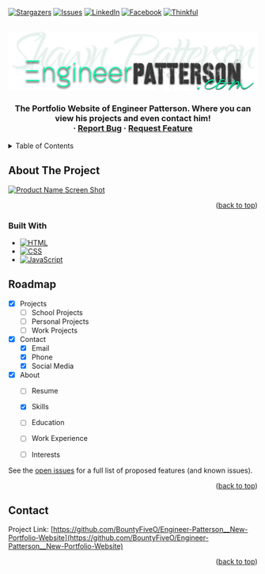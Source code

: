 <!-- Improved compatibility of back to top link: See: https://github.com/othneildrew/Best-README-Template/pull/73 -->
<a name="readme-top"></a>

<!-- PROJECT SHIELDS -->

[![Stargazers][stars-shield]][stars-url]
[![Issues][issues-shield]][issues-url]
[![LinkedIn][linkedin-shield]][linkedin-url]
[![Facebook][facebook-shield]][facebook-url]
[![Thinkful][thinkful-shield]][thinkful-url]

<!-- PROJECT LOGO -->
<br />
<div align="center">
  <a href="https://github.com/BountyFiveO/Engineer-Patterson__New-Portfolio-Website">
    <img src="images/ep-logo.png" alt="Logo" width="512" height="119.5">
  </a>

<h3 align="center"Engineer Patterson | Portfolio</h3>

  <p align="center">
    The Portfolio Website of Engineer Patterson. Where you can view his projects and even contact him!
    <br />
    ·
    <a href="https://github.com/BountyFiveO/Engineer-Patterson__New-Portfolio-Website/issues">Report Bug</a>
    ·
    <a href="https://github.com/BountyFiveO/Engineer-Patterson__New-Portfolio-Website/issues">Request Feature</a>
  </p>
</div>


<!-- TABLE OF CONTENTS -->
<details>
  <summary>Table of Contents</summary>
  <ol>
    <li>
      <a href="#about-the-project">About The Project</a>
      <ul>
        <li><a href="#built-with">Built With</a></li>
      </ul>
    </li>
    <li>
      <ul>
      </ul>
    </li>
    <li><a href="#contact">Contact</a></li>
  </ol>
</details>


<!-- ABOUT THE PROJECT -->
## About The Project

[![Product Name Screen Shot][product-screenshot]](url://images/ep-screenshot.png)

<p align="right">(<a href="#readme-top">back to top</a>)</p>


### Built With

* [![HTML][HTML.com]][HTML-url]
* [![CSS][CSS.com]][CSS-url]
* [![JavaScript][JavaScript.com]][JavaScript-url]


<!-- ROADMAP -->
## Roadmap

- [x] Projects
    - [ ] School Projects
    - [ ] Personal Projects
    - [ ] Work Projects
- [x] Contact
    - [x] Email
    - [x] Phone
    - [x] Social Media
- [x] About
     - [ ] Resume
     - [x] Skills
     - [ ] Education
     - [ ] Work Experience
     - [ ] Interests



See the [open issues](https://github.com/BountyFiveO/Engineer-Patterson__New-Portfolio-Website/issues) for a full list of proposed features (and known issues).

<p align="right">(<a href="#readme-top">back to top</a>)</p>


<!-- CONTACT -->
## Contact

Project Link: [https://github.com/BountyFiveO/Engineer-Patterson__New-Portfolio-Website](https://github.com/BountyFiveO/Engineer-Patterson__New-Portfolio-Website)

<p align="right">(<a href="#readme-top">back to top</a>)</p>


<!-- MARKDOWN LINKS & IMAGES -->
<!-- https://www.markdownguide.org/basic-syntax/#reference-style-links -->
[stars-shield]: https://img.shields.io/github/stars/BountyFiveO/Engineer-Patterson__New-Portfolio-Website.svg?style=for-the-badge
[stars-url]: https://github.com/BountyFiveO/Engineer-Patterson__New-Portfolio-Website/stargazers
[issues-shield]: https://img.shields.io/github/issues/BountyFiveO/Engineer-Patterson__New-Portfolio-Website.svg?style=for-the-badge
[issues-url]: https://github.com/BountyFiveO/Engineer-Patterson__New-Portfolio-Website/issues
[linkedin-shield]: https://img.shields.io/badge/-LinkedIn-black.svg?style=for-the-badge&logo=linkedin&colorB=555
[linkedin-url]: https://www.linkedin.com/in/engineerpatterson/
[product-screenshot]: images/screenshot.png
[facebook-shield]: https://img.shields.io/badge/-Facebook-black.svg?style=for-the-badge&logo=facebook&colorB=555
[facebook-url]: https://www.facebook.com/EngineerPatterson/
[HTML.com]: https://img.shields.io/badge/-HTML-black.svg?style=for-the-badge&logo=html5&colorB=555
[HTML-url]: https://www.w3schools.com/html/
[CSS.com]: https://img.shields.io/badge/-CSS-black.svg?style=for-the-badge&logo=css3&colorB=555
[CSS-url]: https://www.w3schools.com/css/
[JavaScript.com]: https://img.shields.io/badge/-JavaScript-black.svg?style=for-the-badge&logo=javascript&colorB=555
[JavaScript-url]: https://www.w3schools.com/js/
[thinkful-shield]: https://img.shields.io/badge/-Thinkful-black.svg?style=for-the-badge&logo=thinkful&colorB=555
[thinkful-url]: https://www.thinkful.com/